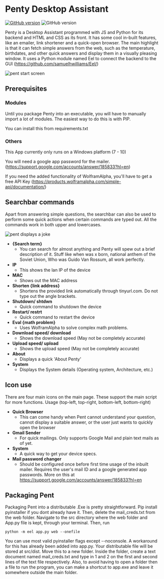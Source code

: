 # Penty Desktop Assistant

[![GitHub version](https://badge.fury.io/gh/jeswinsunsi%2Fpentydesktopassistant.svg)](https://badge.fury.io/gh/jeswinsunsi%2Fpentydesktopassistant) 
![GitHub version](https://img.shields.io/badge/build-passing-green)

Penty is a Desktop Assistant programmed with JS and Python for its backend and HTML and CSS as its front. It has some cool in-built features, like an emailer, link shortener and a quick-open browser. The main highlight is that it can fetch simple answers from the web, such as the temperature, birthdates, and other quick answers and display them in a visually pleasing window. It uses a Python module named Eel to connect the backend to the GUI (https://github.com/samuelhwilliams/Eel/)

![pent start screen](https://github.com/JeswinSunsi/PentyDesktopAssistant/blob/master/PentSrc/src/web/Media/StartScrExample.PNG) 

## Prerequisites 

### Modules
Until you package Penty into an executable, you will have to manually import a lot of modules. The easiest way to do this is with PIP.

You can install this from requirements.txt

### Others
This App currently only runs on a Windows platform (7 - 10)

You will need a google app password for the mailer. (https://support.google.com/accounts/answer/185833?hl=en)

If you need the added functionality of WolframAlpha, you'll have to get a free API Key (https://products.wolframalpha.com/simple-api/documentation/)

## Searchbar commands
Apart from answering simple questions, the searchbar can also be used to perform some quick actions when certain commands are typed out. All the commands work in both upper and lowercases.

![pent displays a joke](https://github.com/JeswinSunsi/PentyDesktopAssistant/blob/master/PentSrc/src/web/Media/JokeExample.PNG)

- **{Search term}**
  - You can search for almost anything and Penty will spew out a brief description of it. Stuff like when was x born, national anthem of the Soviet Union, Who was Guido Van Rossum, all work perfectly.
- **IP**
  - This shows the lan IP of the device
- **MAC**
  - Shows out the MAC address
- **Shorten {link address}**
  - Shortens the provided link automatically through tinyurl.com. Do not type out the angle brackets.
- **Shutdown/ shtdwn**
  - Quick command to shutdown the device
- **Restart/ restrt**
  - Quick command to restart the device
- **Eval {math problem}**
  - Uses WolframAlpha to solve complex math problems.
- **Download speed/ download**
  - Shows the download speed (May not be completely accurate)
- **Upload speed/ upload**
  - Shows the upload speed (May not be completely accurate)
- **About**
  - Displays a quick 'About Penty'
- **System**
  - Displays the System details (Operating system, Architecture, etc.)
  
## Icon use
There are four main icons on the main page. These support the main script for more functions.
Usage (top-left, top-right, bottom-left, bottom-right)
- **Quick Browser**
  - This can come handy when Pent cannot understand your question, cannot display a suitable answer, or the user just wants to quickly open the browser
- **Gmail Sender**
  - For quick mailings. Only supports Google Mail and plain text mails as of yet.
- **System**
  - A quick way to get your device specs.
- **Mail password changer**
  - Should be configured once before first time usage of the inbuilt mailer. Requires the user's mail ID and a google generated app passwords. More on this at https://support.google.com/accounts/answer/185833?hl=en
  
## Packaging Pent
Packaging Pent into a distributable .Exe is pretty straightforward. Pip install pyinstaller if you dont already have it. Then, delete the mail_creds.txt from the web folder.
Navigate to the src directory where the web folder and App.py file is kept, through your terminal. Then, run 

```python -m eel app.py web --onefile```

You can use most valid pyinstaller flags except --noconsole. A workaround for this has already been added into app.py.
Your distributable file will be stored at src/dist. Move this to a new folder. Inside the folder, create a text document named mail_creds.txt and type in 1 and 2 on the first and second lines of the text file respectively. Also, to avoid having to open a folder then a file to run the program, you can make a shortcut to app.exe and leave it somewhere outside the main folder.
